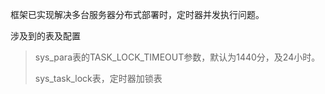 框架已实现解决多台服务器分布式部署时，定时器并发执行问题。

涉及到的表及配置

> sys\_para表的TASK\_LOCK\_TIMEOUT参数，默认为1440分，及24小时。
>
> sys\_task\_lock表，定时器加锁表



